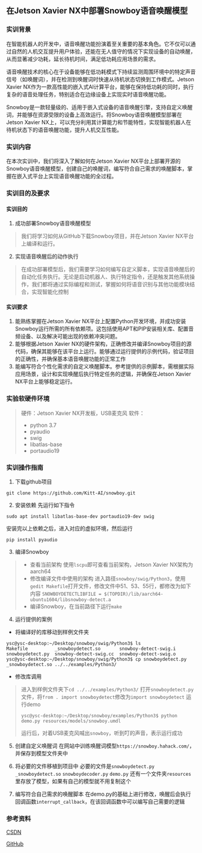 ## 在Jetson Xavier NX中部署Snowboy语音唤醒模型
### 实训背景
在智能机器人的开发中，语音唤醒功能扮演着至关重要的基本角色。它不仅可以通过自然的人机交互提升用户体验，还能在无人值守的情况下实现设备的自动唤醒，从而显著减少功耗，延长待机时间，满足低功耗应用场景的需求。

语音唤醒技术的核心在于设备能够在低功耗模式下持续监测周围环境中的特定声音信号（如唤醒词），并在检测到唤醒词时快速从待机状态切换到工作模式。Jetson Xavier NX作为一款高性能的嵌入式AI计算平台，能够在保持低功耗的同时，执行复杂的语音处理任务，特别适合在边缘设备上实现实时语音唤醒功能。

Snowboy是一款轻量级的、适用于嵌入式设备的语音唤醒引擎，支持自定义唤醒词，并能够在资源受限的设备上高效运行。将Snowboy语音唤醒模型部署在Jetson Xavier NX上，可以充分利用其计算能力和节能特性，实现智能机器人在待机状态下的语音唤醒功能，提升人机交互性能。

### 实训内容

在本次实训中，我们将深入了解如何在Jetson Xavier NX平台上部署开源的Snowboy语音唤醒模型，创建自己的唤醒词，编写符合自己需求的唤醒脚本，掌握在嵌入式平台上实现语音唤醒功能的全过程。

### 实训目的及要求

#### 实训目的

1. 成功部署Snowboy语音唤醒模型 
> 我们将学习如何从GitHub下载Snowboy项目，并在Jetson Xavier NX平台上编译和运行。
2. 实现语音唤醒后的动作执行
> 在成功部署模型后，我们需要学习如何编写自定义脚本，实现语音唤醒后的自动化任务执行。无论是启动机器人、执行特定指令，还是触发其他系统操作，我们都将通过实际编程和测试，掌握如何将语音识别与其他功能模块结合，实现智能化控制
> 

#### 实训要求
1. 能熟练掌握在Jetson Xavier NX平台上配置Python开发环境，并成功安装Snowboy运行所需的所有依赖项。这包括使用APT和PIP安装相关库、配置音频设备、以及解决可能出现的依赖冲突问题。
2. 能够根据Jetson Xavier NX的硬件架构，正确修改并编译Snowboy项目的源代码，确保其能够在该平台上运行。能够通过运行提供的示例代码，验证项目的正确性，并确保基本语音唤醒功能的正常工作 
3. 能编写符合个性化需求的自定义唤醒脚本。参考提供的示例脚本，需根据实际应用场景，设计和实现唤醒后执行特定任务的逻辑，并确保在Jetson Xavier NX平台上能够稳定运行。

### 实验软硬件环境

> 硬件：Jetson Xavier NX开发板，USB麦克风
> 软件：
> - python 3.7
> - pyaudio
> - swig
> - libatlas-base
> - portaudio19

### 实训操作指南

1. 下载github项目
```shell
git clone https://github.com/Kitt-AI/snowboy.git
```
2. 安装依赖
先运行如下指令
```shell
sudo apt install libatlas-base-dev portaudio19-dev swig
```
安装完以上依赖之后，进入对应的虚拟环境，然后运行
```shell
pip install pyaudio
```
3. 编译Snowboy
> - 查看当前架构
> 使用`lscpu`即可查看当前架构，Jetson Xavier NX架构为aarch64
> - 修改编译文件中使用的架构
> 进入路径`snowboy/swig/Python3`，使用`gedit Makefile`打开文件，修改文件中51、53、55行，都修改为如下内容
> `SNOWBOYDETECTLIBFILE = $(TOPDIR)/lib/aarch64-ubuntu1604/libsnowboy-detect.a` 
> - 编译Snowboy，在当前路径下运行`make`
> 

4. 运行提供的案例
- 将编译好的库移动到样例文件夹
```shell
ysc@ysc-desktop:~/Desktop/snowboy/swig/Python3$ ls
Makefile          _snowboydetect.so       snowboy-detect-swig.i
snowboydetect.py  snowboy-detect-swig.cc  snowboy-detect-swig.o
ysc@ysc-desktop:~/Desktop/snowboy/swig/Python3$ cp snowboydetect.py _snowboydetect.so ../../examples/Python3/
```

- 修改库调用
>进入到样例文件夹下`cd ../../examples/Python3/`
>打开`snowboydetect.py`文件，将`from . import snowboydetect`修改为`import snowboydetect`
>运行demo
>
>```shell
>ysc@ysc-desktop:~/Desktop/snowboy/examples/Python3$ python demo.py resources/models/snowboy.umdl 
>```
>运行后，对着USB麦克风喊出`snowboy`，听到叮的声音，表示运行成功
>
5. 创建自定义唤醒词
在网站中训练唤醒词模型`https://snowboy.hahack.com/`，并保存到模型文件夹中

6. 将必要的文件移植到项目中
    必要的文件是`snowboydetect.py` `_snowboydetect.so` `snowboydecoder.py` `demo.py`
    还有一个文件夹`resources`里存放了模型，如果有自己的模型就不用复制这个

7. 编写符合自己需求的唤醒脚本
在demo.py的基础上进行修改，唤醒后会执行回调函数`interrupt_callback`，在该回调函数中可以编写自己需要的逻辑
### 参考资料
[CSDN](https://blog.csdn.net/qq_38844263/article/details/127143725)

[GitHub](https://github.com/Jadeble/sizutrain)